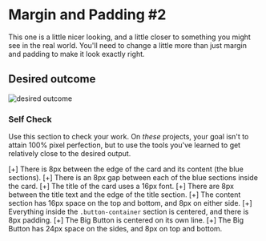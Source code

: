 # Margin and Padding #2

This one is a little nicer looking, and a little closer to something you might see in the real world. You'll need to change a little more than just margin and padding to make it look exactly right.

## Desired outcome
![desired outcome](./desired-outcome.png)

### Self Check
Use this section to check your work. On _these_ projects, your goal isn't to attain 100% pixel perfection, but to use the tools you've learned to get relatively close to the desired output.

[+] There is 8px between the edge of the card and its content (the blue sections).
[+] There is an 8px gap between each of the blue sections inside the card.
[+] The title of the card uses a 16px font.
[+] There are 8px between the title text and the edge of the title section.
[+] The content section has 16px space on the top and bottom, and 8px on either side.
[+] Everything inside the `.button-container` section is centered, and there is 8px padding.
[+] The Big Button is centered on its own line.
[+] The Big Button has 24px space on the sides, and 8px on top and bottom.
